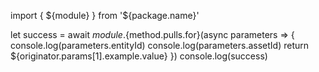 import { ${module} } from '${package.name}'

let success = await ${module}.${method.pulls.for}(async parameters => {
  console.log(parameters.entityId)
  console.log(parameters.assetId)
  return ${originator.params[1].example.value}
})
console.log(success)